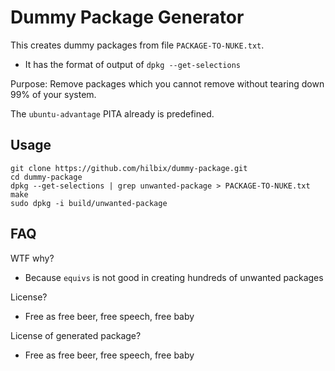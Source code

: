 # Dummy Package Generator

This creates dummy packages from file `PACKAGE-TO-NUKE.txt`.

- It has the format of output of `dpkg --get-selections`

Purpose: Remove packages which you cannot remove without tearing down 99% of your system.

The `ubuntu-advantage` PITA already is predefined.


## Usage

	git clone https://github.com/hilbix/dummy-package.git
	cd dummy-package
	dpkg --get-selections | grep unwanted-package > PACKAGE-TO-NUKE.txt
	make
	sudo dpkg -i build/unwanted-package


## FAQ

WTF why?

- Because `equivs` is not good in creating hundreds of unwanted packages

License?

- Free as free beer, free speech, free baby

License of generated package?

- Free as free beer, free speech, free baby

